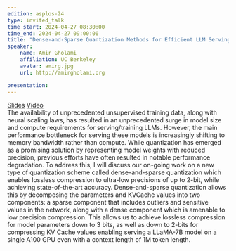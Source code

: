 ```yaml
---
edition: asplos-24
type: invited_talk
time_start: 2024-04-27 08:30:00
time_end: 2024-04-27 09:00:00
title: "Dense-and-Sparse Quantization Methods for Efficient LLM Serving"
speaker:
    name: Amir Gholami 
    affiliation: UC Berkeley
    avatar: amirg.jpg  
    url: http://amirgholami.org

presentation: 
---
```

<a href="">Slides</a> <a href="https://drive.google.com/file/d/1CkOqS0QPVIRXve4CYJupndop4gq8AhiT/view?usp=share_link">Video</a><br>The availability of unprecedented unsupervised training data, along with neural scaling laws, has resulted in an unprecedented surge in model size and compute requirements for serving/training LLMs. However, the main performance bottleneck for serving these models is increasingly shifting to memory bandwidth rather than compute. While quantization has emerged as a promising solution by representing model weights with reduced precision, previous efforts have often resulted in notable performance degradation. To address this, I will discuss our on-going work on a new type of quantization scheme called dense-and-sparse quantization which enables lossless compression to ultra-low precisions of up to 2-bit, while achieving state-of-the-art accuracy. Dense-and-sparse quantization allows this by decomposing the parameters and KVCache values into two components: a sparse component that includes outliers and sensitive values in the network, along with a dense component which is amenable to low precision compression. This allows us to achieve lossless compression for model parameters down to 3 bits, as well as down to 2-bits for compressing KV Cache values enabling serving a LLaMA-7B model on a single A100 GPU even with a context length of 1M token length.

